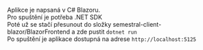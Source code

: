 Aplikce je napsaná v C# Blazoru.<br>
Pro spuštění je potřeba .NET SDK<br>
Poté už se stačí přesunout do složky semestral-client-blazor/BlazorFrontend a zde pustit `dotnet run`<br>
Po spuštění je aplikace dostupná na adrese `http://localhost:5125`